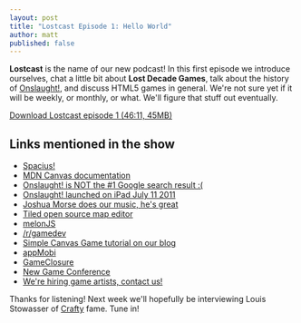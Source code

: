 ```yaml
---
layout: post
title: "Lostcast Episode 1: Hello World"
author: matt
published: false
---
```


**Lostcast** is the name of our new podcast! In this first episode we introduce ourselves, chat a little bit about **Lost Decade Games**, talk about the history of [Onslaught!](/onslaught_arena/), and discuss HTML5 games in general. We're not sure yet if it will be weekly, or monthly, or what. We'll figure that stuff out eventually.

<a class="download-podcast" href="/media/lostcast/lostcast_eposide_1_hello_world.mp3">
	Download Lostcast episode 1 (46:11, 45MB)
</a>

## Links mentioned in the show

* [Spacius!][1]
* [MDN Canvas documentation][2]
* [Onslaught! is NOT the #1 Google search result :(][3]
* [Onslaught! launched on iPad July 11 2011][4]
* [Joshua Morse does our music, he's great][5]
* [Tiled open source map editor][6]
* [melonJS][7]
* [/r/gamedev][8]
* [Simple Canvas Game tutorial on our blog][9]
* [appMobi][10]
* [GameClosure][11]
* [New Game Conference][12]
* [We're hiring game artists, contact us!][13]

Thanks for listening! Next week we'll hopefully be interviewing Louis Stowasser of [Crafty][14] fame. Tune in!

[1]: http://richtaur.github.com/demos/spacius/
[2]: https://developer.mozilla.org/en/Canvas_tutorial
[3]: http://goo.gl/f7PYe
[4]: http://www.lostdecadegames.com/the-road-to-a-production-quality-html5-game-o/
[5]: http://jmflava.com/
[6]: http://www.mapeditor.org/
[7]: http://www.melonjs.org/
[8]: http://reddit.com/r/gamedev/
[9]: http://www.lostdecadegames.com/how-to-make-a-simple-html5-canvas-game/
[10]: http://www.appmobi.com/
[11]: http://gameclosure.com/
[12]: http://www.newgameconf.com/
[13]: http://www.lostdecadegames.com/contact/
[14]: http://craftyjs.com/
